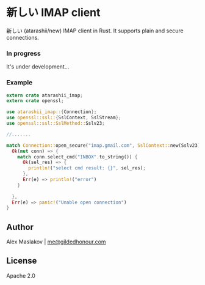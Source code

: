 新しい IMAP client
================================================

新しい (atarashii/new) IMAP client in Rust. It supports plain and secure connections.

### In progress
It's under development...


### Example
```rust
extern crate atarashii_imap;
extern crate openssl;

use atarashii_imap::{Connection};
use openssl::ssl::{SslContext, SslStream};
use openssl::ssl::SslMethod::Sslv23;

//.......

match Connection::open_secure("imap.gmail.com", SslContext::new(Sslv23).unwrap(), "gmail_login@gmail.com", "password") {
  Ok(mut conn) => {
    match conn.select_cmd("INBOX".to_string()) {
      Ok(sel_res) => {
        println!("select cmd result: {}", sel_res);
      },
      Err(e) => println!("error")
    }
    
  },
  Err(e) => panic!("Unable open connection")
}

```


## Author
Alex Maslakov | me@gildedhonour.com

## License
Apache 2.0